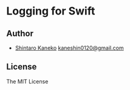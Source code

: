 # Logging for Swift


## Author

- [Shintaro Kaneko](https://github.com/kaneshin) <kaneshin0120@gmail.com>


## License

The MIT License

